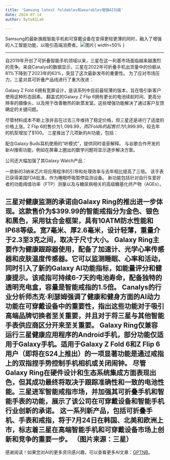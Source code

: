 ```yaml
---
title: 'Samsung latest foldables和wearables增强AI功能'
date: 2024-07-14
author: ByteAILab

---
```


Samsung的最新旗舰智能手机和可穿戴设备在变得更轻更薄的同时，融入了增强的人工智能功能，以吸引高端消费者。![图片](https://www.artificialintelligence-news.com/wp-content/uploads/sites/9/2024/07/samsung-galaxy-ai-ring-z-fold-flip-6-smartphones-mobile-artificial-intelligence.jpg){ width=50% }

---

自2019年开创了可折叠智能手机领域以来，三星在这一利基市场面临越来越激烈的竞争。来自Canalys的数据显示，三星在2022年可折叠手机出货量中的份额从81%下降到了2023年的63%，突显了这次最新发布的重要性。
为了应对市场压力，三星对其可折叠产品线进行了重大改进：

Galaxy Z Fold 6拥有宽屏设计，是该系列中目前最轻薄的版本，旨在吸引新客户使用这种形态因素。
翻盖式的Galaxy Z Flip 6拥有更长的电池续航时间、更高分辨率的摄像头，以及用于改善散热的新蒸发室。这些增强功能解决了通过客户反馈确定的关键问题。

尽管材料成本不断上涨并且在过去三年维持了稳定价格，但三星还是进行了适度的价格上涨。Z Flip 6的售价为$1,099.99，而Z Fold 6的起售价为$1,899.99，较去年的机型增加了$100。
三星推出了几项新的AI功能，包括：

配合Galaxy Buds耳机使用的“听模式”，提供同时语音解释。
与谷歌合作开发的新AI搜索功能，例如在屏幕上圈出的数学问题将显示逐步解决方案。

公司还大幅加强了其Galaxy Watch产品：

一款新的3纳米芯片将应用程序的引导和处理效率与去年相比提高了三倍。
该手表已获得美国FDA批准，作为睡眠呼吸暂停监测设备。
新功能包括针对自行车爱好者的功能阈值功率（FTP）测量以及与糖尿病相关的高级糖基化终产物（AGEs）。

三星对健康监测的承诺由Galaxy Ring的推出进一步体现。这款售价为$399.99的智能戒指分为金色、银色和黑色，采用钛合金框架，具有10ATM防水性能和IP68等级。宽7毫米、厚2.6毫米，设计轻薄，重量介于2.3至3克之间，取决于尺寸大小。
Galaxy Ring主要作为健康跟踪器使用，配备了加速计、光学心率传感器和皮肤温度传感器。它可以监测睡眠、心率和活动，同时引入了新的Galaxy AI功能指标，如能量评分和健康提示。该戒指可持续6-7天的电池寿命，配备独特的透明充电盒，容量是智能戒指的1.5倍。
Canalys的行业分析师杰克·利瑟姆强调了健康和健身方面的AI动力功能在可穿戴设备中的重要性，指出这些功能对于吸引高端品牌切换者至关重要，并且对于将三星与其他智能手表供应商区分开来至关重要。
Galaxy Ring仅兼容运行三星健康应用程序的Android手机，部分功能仅适用于Galaxy手机。适用于Galaxy Z Fold 6和Z Flip 6用户（即将在S24上推出）的一项显著功能是通过戒指上的双指捏手势控制手机相机或关闭闹钟。
尽管Galaxy Ring在硬件设计和生态系统集成方面表现出色，但其成功最终将取决于跟踪准确性和一致的电池性能。三星进军智能戒指市场，并加强其可折叠手机和智能手表的功能，展示了该公司在可穿戴设备和智能手机行业创新的承诺。
这一系列新产品，包括可折叠手机、手表和戒指，将于7月24日在韩国、北美和欧洲上市，标志着三星在高端智能手机和可穿戴设备市场上创新和竞争的重要一步。
（图片来源：三星）
---
感谢阅读！如果您对AI的更多资讯感兴趣，可以查看更多AI文章：[GPTNB](https://gptnb.com)。